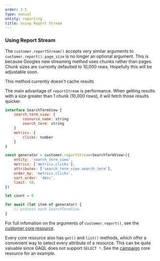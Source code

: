 ```yaml
---
order: 3.5
type: manual
entity: reporting
title: Using Report Stream
---
```


### Using Report Stream

The `customer.reportStream()` accepts very similar arguments to `customer.report()`. `page_size` is no longer an optional argument. This is because Googles new streaming method uses chunks rather than pages. Chunk sizes are currently defaulted to 10,000 rows. Hopefully this will be adjustable soon.

This method currently doesn't cache results

The main advantage of `reportStream` is performance. When getting results with a size greater than 1 chunk (10,000 rows), it will fetch those results quicker.

```javascript
interface SearchTermView {
    search_term_view: {
        resource_name: string
        search_term: string
    }
    metrics: {
        clicks: number
    }
}

const generator = customer.reportStream<SearchTermView>({
    entity: 'search_term_view',
    metrics: ['metrics.clicks'],
    attributes: ['search_term_view.search_term'],
    order_by: 'metrics.clicks',
    sort_order: 'desc',
    limit: 50,
})

let count = 0

for await (let item of generator) {
    // process each SearchTermView
}

```

For full infomation on the arguments of `customer.report()`, see the [customer core resource](/#report).

Every core resource also has `get()` and `list()` methods, which offer a convenient way to select every attribute of a resource. This can be quite valuable since GAQL does not support `SELECT *`. See the [campaign](/#get-campaign) core resource for an example.


